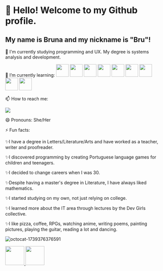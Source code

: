 # 👋 Hello! Welcome to my Github profile.
## My name is Bruna and my nickname is "Bru"!


🔭 I'm currently studying programming and UX. My degree is systems analysis and development.

🌱 I’m currently learning:
<img src="https://cdn.jsdelivr.net/gh/devicons/devicon@latest/icons/java/java-original.svg" width="40" height="40"/> <img src="https://cdn.jsdelivr.net/gh/devicons/devicon@latest/icons/javascript/javascript-original.svg" width="40" height="40"/> <img src="https://cdn.jsdelivr.net/gh/devicons/devicon@latest/icons/css3/css3-original.svg" width="40" height="40"/> <img src="https://cdn.jsdelivr.net/gh/devicons/devicon@latest/icons/html5/html5-original.svg" width="40" height="40"/> <img src="https://cdn.jsdelivr.net/gh/devicons/devicon@latest/icons/python/python-original.svg" width="40" height="40"/> <img src="https://cdn.jsdelivr.net/gh/devicons/devicon@latest/icons/git/git-original.svg" width="40" height="40"/> <img src="https://cdn.jsdelivr.net/gh/devicons/devicon@latest/icons/github/github-original.svg" width="40" height="40"/> <img src="https://cdn.jsdelivr.net/gh/devicons/devicon@latest/icons/vscode/vscode-original.svg" width="40" height="40"/> <img src="https://cdn.jsdelivr.net/gh/devicons/devicon@latest/icons/figma/figma-original.svg" width="40" height="40"/>
        
📫 How to reach me:
<div>
<a href="https://www.linkedin.com/in/bruna-santiago-dos-reis-escrita" target="_blank"><img loading="lazy" src="https://img.shields.io/badge/-LinkedIn-%230077B5?style=for-the-badge&logo=linkedin&logoColor=white" target="_blank"></a>   
</div>

😄 Pronouns: She/Her

⚡ Fun facts: 

✨I have a degree in Letters/Literature/Arts and have worked as a teacher, writer and proofreader.

✨I discovered programming by creating Portuguese language games for children and teenagers.

✨I decided to change careers when I was 30.

✨Despite having a master's degree in Literature, I have always liked mathematics.

✨I started studying on my own, not just relying on college.

✨I learned more about the IT area through lectures by the Dev Girls collective.

✨I like pizza, coffee, RPGs, watching anime, writing poems, painting pictures, playing the guitar, reading a lot and dancing.

![octocat-1739376376591](https://github.com/user-attachments/assets/36616f4d-a2e6-404e-9272-1b6c828e3344)

<div>
<a href="https://github.com/brunasdr9412">
<img loading="lazy" height="60em" src="https://github-readme-stats.vercel.app/api/top-langs/?username=brunasdr9412&layout=compact&langs_count=7&theme=dracula"/>
<img loading="lazy" height="60em" src="https://github-readme-stats.vercel.app/api?username=brunasdr9412&show_icons=true&theme=dracula&include_all_commits=true&count_private=true"/>
</div>


